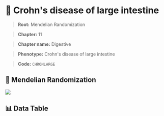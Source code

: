 # 🧪 Crohn's disease of large intestine

> **Root:** Mendelian Randomization

> **Chapter:** 11  

> **Chapter name:** Digestive

> **Phenotype:** Crohn's disease of large intestine  

> **Code:** `CHRONLARGE`

## 🧬 Mendelian Randomization  

<img src="/MR/Figures/Forward/CHRONLARGE.png"/>

## 📊 Data Table

<CsvTableMRF src="/MR/Data/Forward/CHRONLARGE.csv"/>
